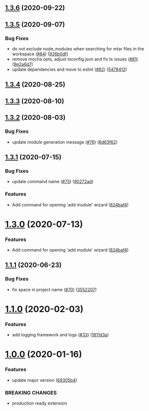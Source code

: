 ## [1.3.6](https://github.wdf.sap.corp/devx-wing/vscode-mta-tools/compare/v1.3.5...v1.3.6) (2020-09-22)

## [1.3.5](https://github.wdf.sap.corp/devx-wing/vscode-mta-tools/compare/v1.3.4...v1.3.5) (2020-09-07)

### Bug Fixes

- do not exclude node_modules when searching for mtar files in the workspace ([#84](https://github.wdf.sap.corp/devx-wing/vscode-mta-tools/issues/84)) ([926b0df](https://github.wdf.sap.corp/devx-wing/vscode-mta-tools/commit/926b0df97cdb58eb54e421ecdb82db8266f948f8))
- remove mocha.opts, adjust tsconfig.json and fix ts issues ([#81](https://github.wdf.sap.corp/devx-wing/vscode-mta-tools/issues/81)) ([9e2a6d7](https://github.wdf.sap.corp/devx-wing/vscode-mta-tools/commit/9e2a6d76f05f6a62bbea2ac2ee7160023de19127))
- update dependencies and move to eslint ([#82](https://github.wdf.sap.corp/devx-wing/vscode-mta-tools/issues/82)) ([5478412](https://github.wdf.sap.corp/devx-wing/vscode-mta-tools/commit/54784127a96714fca6e1aea96f377374e4c8390d))

<a name="1.3.4"></a>

## [1.3.4](https://github.wdf.sap.corp/devx-wing/vscode-mta-tools/compare/v1.3.3...v1.3.4) (2020-08-25)

<a name="1.3.3"></a>

## [1.3.3](https://github.wdf.sap.corp/devx-wing/vscode-mta-tools/compare/v1.3.2...v1.3.3) (2020-08-10)

<a name="1.3.2"></a>

## [1.3.2](https://github.wdf.sap.corp/devx-wing/vscode-mta-tools/compare/v1.3.1...v1.3.2) (2020-08-03)

### Bug Fixes

- update module generation message ([#76](https://github.wdf.sap.corp/devx-wing/vscode-mta-tools/issues/76)) ([8d63f62](https://github.wdf.sap.corp/devx-wing/vscode-mta-tools/commit/8d63f62))

<a name="1.3.1"></a>

## [1.3.1](https://github.wdf.sap.corp/devx-wing/vscode-mta-tools/compare/v1.1.1...v1.3.1) (2020-07-15)

### Bug Fixes

- update command name ([#73](https://github.wdf.sap.corp/devx-wing/vscode-mta-tools/issues/73)) ([90272ad](https://github.wdf.sap.corp/devx-wing/vscode-mta-tools/commit/90272ad))

### Features

- Add command for opening 'add module' wizard ([824baf4](https://github.wdf.sap.corp/devx-wing/vscode-mta-tools/commit/824baf4))

<a name="1.3.0"></a>

# [1.3.0](https://github.wdf.sap.corp/devx-wing/vscode-mta-tools/compare/v1.1.1...v1.3.0) (2020-07-13)

### Features

- Add command for opening 'add module' wizard ([824baf4](https://github.wdf.sap.corp/devx-wing/vscode-mta-tools/commit/824baf4))

<a name="1.1.1"></a>

## [1.1.1](https://github.wdf.sap.corp/devx-wing/vscode-mta-tools/compare/v1.1.0...v1.1.1) (2020-06-23)

### Bug Fixes

- fix space in project name ([#70](https://github.wdf.sap.corp/devx-wing/vscode-mta-tools/issues/70)) ([3552207](https://github.wdf.sap.corp/devx-wing/vscode-mta-tools/commit/3552207))

<a name="1.1.0"></a>

# [1.1.0](https://github.wdf.sap.corp/devx-wing/vscode-mta-tools/compare/v1.0.0...v1.1.0) (2020-02-03)

### Features

- add logging framework and logs ([#33](https://github.wdf.sap.corp/devx-wing/vscode-mta-tools/issues/33)) ([1811d3a](https://github.wdf.sap.corp/devx-wing/vscode-mta-tools/commit/1811d3a))

<a name="1.0.0"></a>

# [1.0.0](https://github.wdf.sap.corp/devx-wing/vscode-mta-tools/compare/v0.0.3...v1.0.0) (2020-01-16)

### Features

- update major version ([69305b4](https://github.wdf.sap.corp/devx-wing/vscode-mta-tools/commit/69305b4))

### BREAKING CHANGES

- production ready extension
